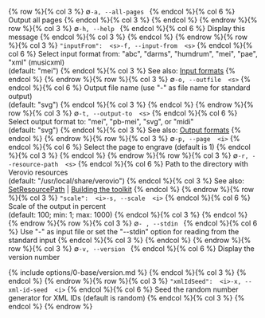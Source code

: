 {% row %}{% col 3 %} <span class="lang1">∅</span><span class="lang2">`-a, --all-pages `</span> {% endcol %}{% col 6 %} Output all pages {% endcol %}{% col 3 %}  {% endcol %}
{% endrow %}{% row %}{% col 3 %} <span class="lang1">∅</span><span class="lang2">`-h, --help `</span> {% endcol %}{% col 6 %} Display this message {% endcol %}{% col 3 %}  {% endcol %}
{% endrow %}{% row %}{% col 3 %} <span class="lang1">`"inputFrom":  <s>`</span><span class="lang2">`-f, --input-from  <s>`</span> {% endcol %}{% col 6 %} Select input format from: &quot;abc&quot;, &quot;darms&quot;, &quot;humdrum&quot;, &quot;mei&quot;, &quot;pae&quot;, &quot;xml&quot; (musicxml)<br/>(default: "mei") {% endcol %}{% col 3 %} See also: [Input formats](/toolkit-reference/input-formats.html) {% endcol %}
{% endrow %}{% row %}{% col 3 %} <span class="lang1">∅</span><span class="lang2">`-o, --outfile  <s>`</span> {% endcol %}{% col 6 %} Output file name (use &quot;-&quot; as file name for standard output)<br/>(default: "svg") {% endcol %}{% col 3 %}  {% endcol %}
{% endrow %}{% row %}{% col 3 %} <span class="lang1">∅</span><span class="lang2">`-t, --output-to  <s>`</span> {% endcol %}{% col 6 %} Select output format to: &quot;mei&quot;, &quot;pb-mei&quot;, &quot;svg&quot;, or &quot;midi&quot;<br/>(default: "svg") {% endcol %}{% col 3 %} See also: [Output formats](/toolkit-reference/output-formats.html) {% endcol %}
{% endrow %}{% row %}{% col 3 %} <span class="lang1">∅</span><span class="lang2">`-p, --page  <i>`</span> {% endcol %}{% col 6 %} Select the page to engrave (default is 1) {% endcol %}{% col 3 %}  {% endcol %}
{% endrow %}{% row %}{% col 3 %} <span class="lang1">∅</span><span class="lang2">`-r, --resource-path  <s>`</span> {% endcol %}{% col 6 %} Path to the directory with Verovio resources<br/>(default: "/usr/local/share/verovio") {% endcol %}{% col 3 %} See also: [SetResourcePath](/toolkit-reference/toolkit-methods.html#setresourcepath) \| [Building the toolkit](/installing-or-building-from-sources/python.html#building-the-toolkit) {% endcol %}
{% endrow %}{% row %}{% col 3 %} <span class="lang1">`"scale":  <i>`</span><span class="lang2">`-s, --scale  <i>`</span> {% endcol %}{% col 6 %} Scale of the output in percent<br/>(default: 100; min: 1; max: 1000) {% endcol %}{% col 3 %}  {% endcol %}
{% endrow %}{% row %}{% col 3 %} <span class="lang1">∅</span><span class="lang2">`- , --stdin `</span> {% endcol %}{% col 6 %} Use &quot;-&quot; as input file or set the &quot;--stdin&quot; option for reading from the standard input {% endcol %}{% col 3 %}  {% endcol %}
{% endrow %}{% row %}{% col 3 %} <span class="lang1">∅</span><span class="lang2">`-v, --version `</span> {% endcol %}{% col 6 %} Display the version number

{% include options/0-base/version.md %} {% endcol %}{% col 3 %}  {% endcol %}
{% endrow %}{% row %}{% col 3 %} <span class="lang1">`"xmlIdSeed":  <i>`</span><span class="lang2">`-x, --xml-id-seed  <i>`</span> {% endcol %}{% col 6 %} Seed the random number generator for XML IDs (default is random) {% endcol %}{% col 3 %}  {% endcol %}
{% endrow %}